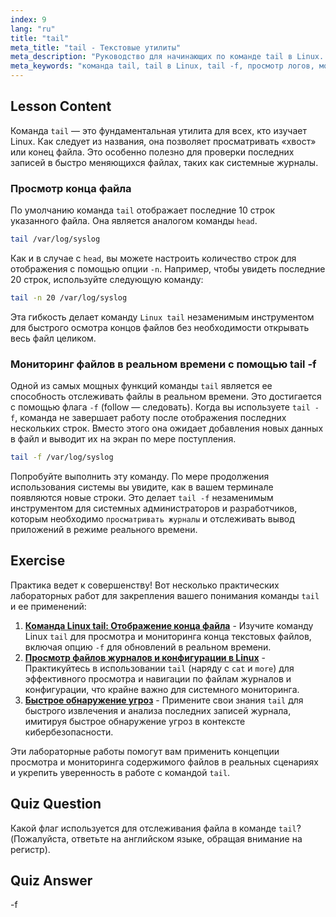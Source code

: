 ```yaml
---
index: 9
lang: "ru"
title: "tail"
meta_title: "tail - Текстовые утилиты"
meta_description: "Руководство для начинающих по команде tail в Linux. Узнайте, как использовать tail для просмотра конца файлов и мониторинга логов в реальном времени с помощью мощной опции tail -f."
meta_keywords: "команда tail, tail в Linux, tail -f, просмотр логов, мониторинг логов, учебник Linux, начинающим Linux, руководство Linux, мониторинг файлов"
---
```


## Lesson Content

Команда `tail` — это фундаментальная утилита для всех, кто изучает Linux. Как следует из названия, она позволяет просматривать «хвост» или конец файла. Это особенно полезно для проверки последних записей в быстро меняющихся файлах, таких как системные журналы.

### Просмотр конца файла

По умолчанию команда `tail` отображает последние 10 строк указанного файла. Она является аналогом команды `head`.

```bash
tail /var/log/syslog
```

Как и в случае с `head`, вы можете настроить количество строк для отображения с помощью опции `-n`. Например, чтобы увидеть последние 20 строк, используйте следующую команду:

```bash
tail -n 20 /var/log/syslog
```

Эта гибкость делает команду `Linux tail` незаменимым инструментом для быстрого осмотра концов файлов без необходимости открывать весь файл целиком.

### Мониторинг файлов в реальном времени с помощью tail -f

Одной из самых мощных функций команды `tail` является ее способность отслеживать файлы в реальном времени. Это достигается с помощью флага `-f` (follow — следовать). Когда вы используете `tail -f`, команда не завершает работу после отображения последних нескольких строк. Вместо этого она ожидает добавления новых данных в файл и выводит их на экран по мере поступления.

```bash
tail -f /var/log/syslog
```

Попробуйте выполнить эту команду. По мере продолжения использования системы вы увидите, как в вашем терминале появляются новые строки. Это делает `tail -f` незаменимым инструментом для системных администраторов и разработчиков, которым необходимо `просматривать журналы` и отслеживать вывод приложений в режиме реального времени.

## Exercise

Практика ведет к совершенству! Вот несколько практических лабораторных работ для закрепления вашего понимания команды `tail` и ее применений:

1. **[Команда Linux tail: Отображение конца файла](https://labex.io/ru/labs/linux-linux-tail-command-file-end-display-214303)** - Изучите команду Linux `tail` для просмотра и мониторинга конца текстовых файлов, включая опцию `-f` для обновлений в реальном времени.
2. **[Просмотр файлов журналов и конфигурации в Linux](https://labex.io/ru/labs/linux-viewing-log-and-configuration-files-in-linux-387914)** - Практикуйтесь в использовании `tail` (наряду с `cat` и `more`) для эффективного просмотра и навигации по файлам журналов и конфигурации, что крайне важно для системного мониторинга.
3. **[Быстрое обнаружение угроз](https://labex.io/ru/labs/linux-rapid-threat-detection-387930)** - Примените свои знания `tail` для быстрого извлечения и анализа последних записей журнала, имитируя быстрое обнаружение угроз в контексте кибербезопасности.

Эти лабораторные работы помогут вам применить концепции просмотра и мониторинга содержимого файлов в реальных сценариях и укрепить уверенность в работе с командой `tail`.

## Quiz Question

Какой флаг используется для отслеживания файла в команде `tail`? (Пожалуйста, ответьте на английском языке, обращая внимание на регистр).

## Quiz Answer

-f
